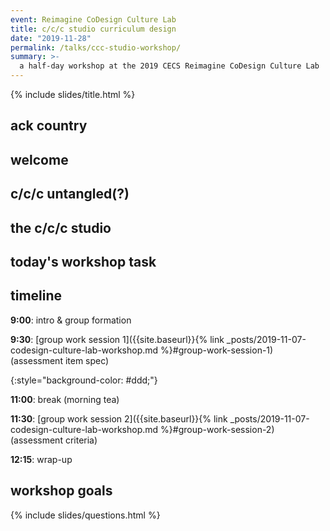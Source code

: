 ```yaml
---
event: Reimagine CoDesign Culture Lab
title: c/c/c studio curriculum design
date: "2019-11-28"
permalink: /talks/ccc-studio-workshop/
summary: >-
  a half-day workshop at the 2019 CECS Reimagine CoDesign Culture Lab
---
```


{% include slides/title.html %}

## ack country

## welcome

## c/c/c untangled(?)

## the c/c/c studio

## today's workshop task

## timeline

**9:00**: intro & group formation

**9:30**: [group work session 1]({{site.baseurl}}{% link
_posts/2019-11-07-codesign-culture-lab-workshop.md %}#group-work-session-1)
(assessment item spec)

{:style="background-color: #ddd;"}

**11:00**:  break (morning tea)

**11:30**: [group work session 2]({{site.baseurl}}{% link
_posts/2019-11-07-codesign-culture-lab-workshop.md %}#group-work-session-2)
(assessment criteria)

**12:15**: wrap-up

## workshop goals


{% include slides/questions.html %}


